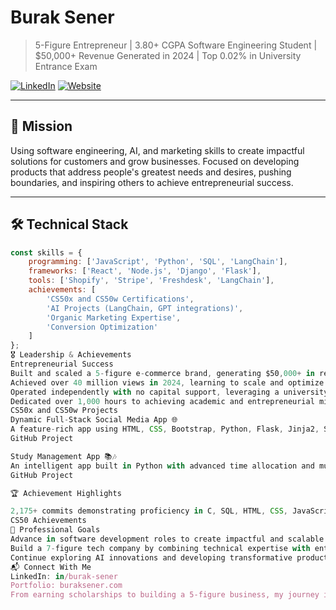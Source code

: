 # Burak Sener

> 5-Figure Entrepreneur | 3.80+ CGPA Software Engineering Student | $50,000+ Revenue Generated in 2024 | Top 0.02% in University Entrance Exam 

[![LinkedIn](https://img.shields.io/badge/LinkedIn-Connect-blue)](https://linkedin.com/in/burak-sener)
[![Website](https://img.shields.io/badge/Portfolio-Explore-green)](https://buraksener.com)

---

## 🎯 Mission
Using software engineering, AI, and marketing skills to create impactful solutions for customers and grow businesses. Focused on developing products that address people's greatest needs and desires, pushing boundaries, and inspiring others to achieve entrepreneurial success.

---

## 🛠️ Technical Stack
```javascript
const skills = {
    programming: ['JavaScript', 'Python', 'SQL', 'LangChain'],
    frameworks: ['React', 'Node.js', 'Django', 'Flask'],
    tools: ['Shopify', 'Stripe', 'Freshdesk', 'LangChain'],
    achievements: [
        'CS50x and CS50w Certifications',
        'AI Projects (LangChain, GPT integrations)',
        'Organic Marketing Expertise',
        'Conversion Optimization'
    ]
};
🎖️ Leadership & Achievements
Entrepreneurial Success
Built and scaled a 5-figure e-commerce brand, generating $50,000+ in revenue in 2024.
Achieved over 40 million views in 2024, learning to scale and optimize brand performance.
Operated independently with no capital support, leveraging a university scholarship earned as a top 0.02% YKS percentile achiever.
Dedicated over 1,000 hours to achieving academic and entrepreneurial milestones.
CS50x and CS50w Projects
Dynamic Full-Stack Social Media App 🌐
A feature-rich app using HTML, CSS, Bootstrap, Python, Flask, Jinja2, SQLite3.
GitHub Project

Study Management App 📚🎶
An intelligent app built in Python with advanced time allocation and music integration.
GitHub Project

🏆 Achievement Highlights

2,175+ commits demonstrating proficiency in C, SQL, HTML, CSS, JavaScript, Flask, Jinja2, Python, and more.
CS50 Achievements
🎯 Professional Goals
Advance in software development roles to create impactful and scalable tech solutions.
Build a 7-figure tech company by combining technical expertise with entrepreneurial vision.
Continue exploring AI innovations and developing transformative products.
📬 Connect With Me
LinkedIn: in/burak-sener
Portfolio: buraksener.com
From earning scholarships to building a 5-figure business, my journey is about leveraging every opportunity to create success. 🚀
